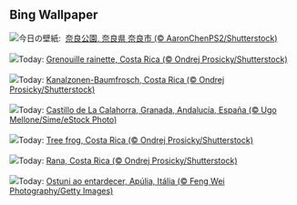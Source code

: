 ## Bing Wallpaper
![](https://www.bing.com/th?id=OHR.CherryBlossom2025_JA-JP1573820444_UHD.jpg&w=1000)今日の壁紙: &nbsp;[奈良公園, 奈良県 奈良市 (© AaronChenPS2/Shutterstock)](https://www.bing.com/th?id=OHR.CherryBlossom2025_JA-JP1573820444_UHD.jpg)
<br><br/>
![](https://www.bing.com/th?id=OHR.TicanFrog_FR-FR5747392507_UHD.jpg&w=1000)Today: [Grenouille rainette, Costa Rica (© Ondrej Prosicky/Shutterstock)](https://www.bing.com/th?id=OHR.TicanFrog_FR-FR5747392507_UHD.jpg)
<br><br/>
![](https://www.bing.com/th?id=OHR.TicanFrog_DE-DE8199372905_UHD.jpg&w=1000)Today: [Kanalzonen-Baumfrosch, Costa Rica (© Ondrej Prosicky/Shutterstock)](https://www.bing.com/th?id=OHR.TicanFrog_DE-DE8199372905_UHD.jpg)
<br><br/>
![](https://www.bing.com/th?id=OHR.CerezoEnFlor_ES-ES6779922174_UHD.jpg&w=1000)Today: [Castillo de La Calahorra, Granada, Andalucía, España (© Ugo Mellone/Sime/eStock Photo)](https://www.bing.com/th?id=OHR.CerezoEnFlor_ES-ES6779922174_UHD.jpg)
<br><br/>
![](https://www.bing.com/th?id=OHR.TicanFrog_EN-GB2046965668_UHD.jpg&w=1000)Today: [Tree frog, Costa Rica (© Ondrej Prosicky/Shutterstock)](https://www.bing.com/th?id=OHR.TicanFrog_EN-GB2046965668_UHD.jpg)
<br><br/>
![](https://www.bing.com/th?id=OHR.TicanFrog_IT-IT7236834033_UHD.jpg&w=1000)Today: [Rana, Costa Rica (© Ondrej Prosicky/Shutterstock)](https://www.bing.com/th?id=OHR.TicanFrog_IT-IT7236834033_UHD.jpg)
<br><br/>
![](https://www.bing.com/th?id=OHR.ItalyOstuni_PT-BR1632629962_UHD.jpg&w=1000)Today: [Ostuni ao entardecer, Apúlia, Itália (© Feng Wei Photography/Getty Images)](https://www.bing.com/th?id=OHR.ItalyOstuni_PT-BR1632629962_UHD.jpg)
<br><br/>
